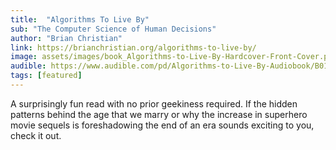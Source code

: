 ```yaml
---
title:  "Algorithms To Live By"
sub: "The Computer Science of Human Decisions"
author: "Brian Christian" 
link: https://brianchristian.org/algorithms-to-live-by/
image: assets/images/book_Algorithms-to-Live-By-Hardcover-Front-Cover.png
audible: https://www.audible.com/pd/Algorithms-to-Live-By-Audiobook/B01D24NLWO
tags: [featured]
---
```


A surprisingly fun read with no prior geekiness required.  If the hidden patterns behind the age that we marry or why the increase in superhero movie sequels is foreshadowing the end of an era sounds exciting to you, check it out.  
